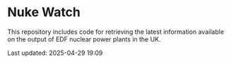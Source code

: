 # Nuke Watch

This repository includes code for retrieving the latest information available on the output of EDF nuclear power plants in the UK.

Last updated: 2025-04-29 19:09